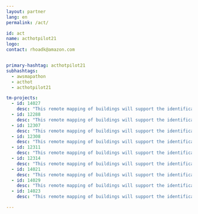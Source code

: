```yaml
---
layout: partner
lang: en
permalink: /act/

id: act
name: acthotpilot21
logo: 
contact: rhoadk@amazon.com


primary-hashtag: acthotpilot21
subhashtags:
  - awsmapathon
  - acthot
  - acthotpilot21

tm-projects:
  - id: 14027
    desc: "This remote mapping of buildings will support the identification and characterization of settlements, as well as the implementation of planned activities and largely the generation of data for humanitarian activities."
  - id: 12288
    desc: "This remote mapping of buildings will support the identification and characterization of settlements, as well as the implementation of planned activities and largely the generation of data for humanitarian activities."
  - id: 12307
    desc: "This remote mapping of buildings will support the identification and characterization of settlements, as well as the implementation of planned activities and largely the generation of data for humanitarian activities."
  - id: 12308
    desc: "This remote mapping of buildings will support the identification and characterization of settlements, as well as the implementation of planned activities and largely the generation of data for humanitarian activities."
  - id: 12311
    desc: "This remote mapping of buildings will support the identification and characterization of settlements, as well as the implementation of planned activities and largely the generation of data for humanitarian activities."
  - id: 12314
    desc: "This remote mapping of buildings will support the identification and characterization of settlements, as well as the implementation of planned activities and largely the generation of data for humanitarian activities."
  - id: 14021
    desc: "This remote mapping of buildings will support the identification and characterization of settlements, as well as the implementation of planned activities and largely the generation of data for humanitarian activities."
  - id: 14029
    desc: "This remote mapping of buildings will support the identification and characterization of settlements, as well as the implementation of planned activities and largely the generation of data for humanitarian activities."
  - id: 14023
    desc: "This remote mapping of buildings will support the identification and characterization of settlements, as well as the implementation of planned activities and largely the generation of data for humanitarian activities."

---
```

